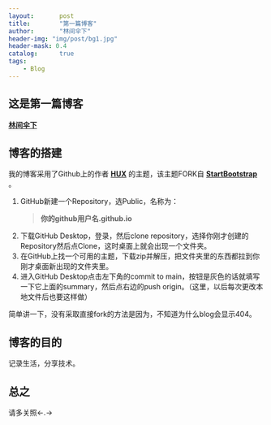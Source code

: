 ```yaml
---
layout:       post
title:        "第一篇博客"
author:       "林间伞下"
header-img: "img/post/bg1.jpg"
header-mask: 0.4
catalog:      true
tags:
    - Blog
---
```



## **这是第一篇博客**
[**林间伞下**](https://wurarara.github.io/)

## **博客的搭建**

我的博客采用了Github上的作者 [**HUX**](https://github.com/Huxpro/huxpro.github.io) 的主题，该主题FORK自 [**StartBootstrap**](https://github.com/StartBootstrap/startbootstrap-clean-blog-jekyll) 。

1. GitHub新建一个Repository，选Public，名称为：
   >**你的github用户名.github.io**
2. 下载GitHub Desktop，登录，然后clone repository，选择你刚才创建的Repository然后点Clone，这时桌面上就会出现一个文件夹。
3. 在GitHub上找一个可用的主题，下载zip并解压，把文件夹里的东西都拉到你刚才桌面新出现的文件夹里。
4. 进入GitHub Desktop点击左下角的commit to main，按钮是灰色的话就填写一下它上面的summary，然后点右边的push origin。（这里，以后每次更改本地文件后也要这样做）

简单讲一下，没有采取直接fork的方法是因为，不知道为什么blog会显示404。

## **博客的目的**

记录生活，分享技术。

## **总之**

请多关照<-.->